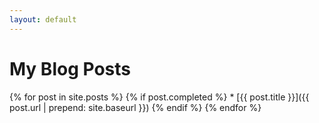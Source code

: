 ```yaml
---
layout: default
---
```


# My Blog Posts

{% for post in site.posts %}
  {% if post.completed %}
    * [{{ post.title }}]({{ post.url | prepend: site.baseurl }})
  {% endif %}
{% endfor %}
